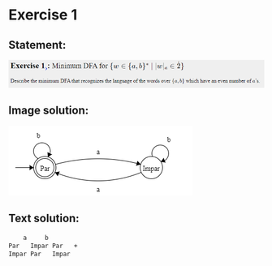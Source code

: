 # Exercise 1

## Statement:
![Statement](https://github.com/AdriCri22/Teoria-Computacion-TC-FIB/blob/main/DFA/01/Statement_1.png)

## Image solution:
![Solution](https://github.com/AdriCri22/Teoria-Computacion-TC-FIB/blob/main/DFA/01/Image_sol_1.png)

## Text solution:
        a     b    
    Par   Impar Par   +
    Impar Par   Impar